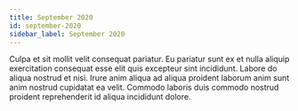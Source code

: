 ```yaml
---
title: September 2020
id: september-2020
sidebar_label: September 2020
---
```


Culpa et sit mollit velit consequat pariatur. Eu pariatur sunt ex et nulla aliquip exercitation consequat esse elit quis excepteur sint incididunt. Labore do aliqua nostrud et nisi. Irure anim aliqua ad aliqua proident laborum anim sunt anim nostrud cupidatat ea velit. Commodo laboris duis commodo nostrud proident reprehenderit id aliqua incididunt dolore.


